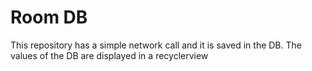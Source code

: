 # Room DB
This repository has a simple network call and it is saved in the DB.
The values of the DB are displayed in a recyclerview
